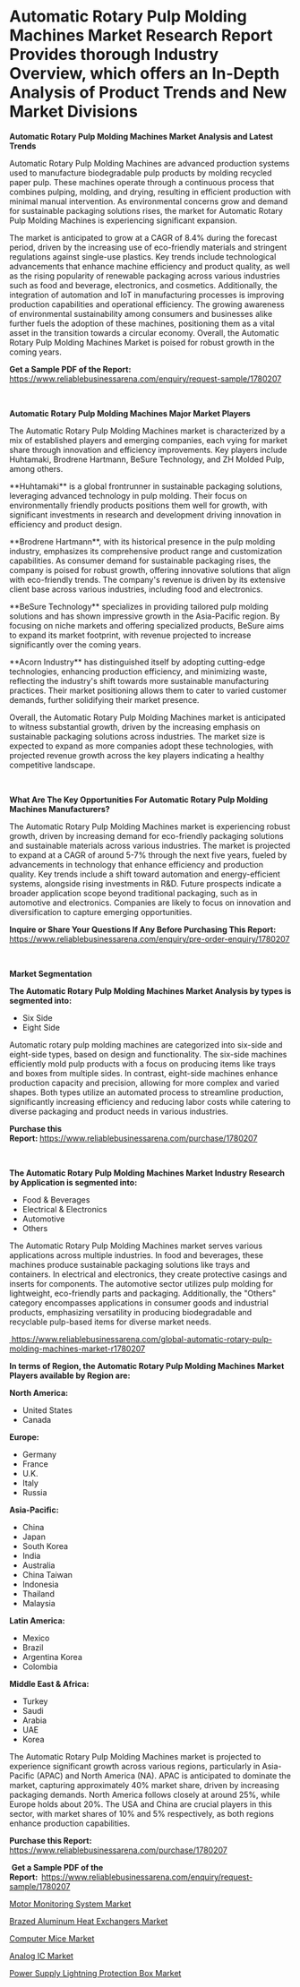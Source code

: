 <p><h1>Automatic Rotary Pulp Molding Machines Market Research Report Provides thorough Industry Overview, which offers an In-Depth Analysis of Product Trends and New Market Divisions</h1></p><p><strong>Automatic Rotary Pulp Molding Machines Market Analysis and Latest Trends</strong></p>
<p><p>Automatic Rotary Pulp Molding Machines are advanced production systems used to manufacture biodegradable pulp products by molding recycled paper pulp. These machines operate through a continuous process that combines pulping, molding, and drying, resulting in efficient production with minimal manual intervention. As environmental concerns grow and demand for sustainable packaging solutions rises, the market for Automatic Rotary Pulp Molding Machines is experiencing significant expansion.</p><p>The market is anticipated to grow at a CAGR of 8.4% during the forecast period, driven by the increasing use of eco-friendly materials and stringent regulations against single-use plastics. Key trends include technological advancements that enhance machine efficiency and product quality, as well as the rising popularity of renewable packaging across various industries such as food and beverage, electronics, and cosmetics. Additionally, the integration of automation and IoT in manufacturing processes is improving production capabilities and operational efficiency. The growing awareness of environmental sustainability among consumers and businesses alike further fuels the adoption of these machines, positioning them as a vital asset in the transition towards a circular economy. Overall, the Automatic Rotary Pulp Molding Machines Market is poised for robust growth in the coming years.</p></p>
<p><strong>Get a Sample PDF of the Report:&nbsp;</strong> <a href="https://www.reliablebusinessarena.com/enquiry/request-sample/1780207?utm_campaign=1871&utm_medium=2&utm_source=Github&utm_content=ia&utm_term=19122024&utm_id=automatic-rotary-pulp-molding-machines">https://www.reliablebusinessarena.com/enquiry/request-sample/1780207</a></p>
<p>&nbsp;</p>
<p><strong>Automatic Rotary Pulp Molding Machines Major Market Players</strong></p>
<p><p>The Automatic Rotary Pulp Molding Machines market is characterized by a mix of established players and emerging companies, each vying for market share through innovation and efficiency improvements. Key players include Huhtamaki, Brodrene Hartmann, BeSure Technology, and ZH Molded Pulp, among others.</p><p>**Huhtamaki** is a global frontrunner in sustainable packaging solutions, leveraging advanced technology in pulp molding. Their focus on environmentally friendly products positions them well for growth, with significant investments in research and development driving innovation in efficiency and product design.</p><p>**Brodrene Hartmann**, with its historical presence in the pulp molding industry, emphasizes its comprehensive product range and customization capabilities. As consumer demand for sustainable packaging rises, the company is poised for robust growth, offering innovative solutions that align with eco-friendly trends. The company's revenue is driven by its extensive client base across various industries, including food and electronics.</p><p>**BeSure Technology** specializes in providing tailored pulp molding solutions and has shown impressive growth in the Asia-Pacific region. By focusing on niche markets and offering specialized products, BeSure aims to expand its market footprint, with revenue projected to increase significantly over the coming years.</p><p>**Acorn Industry** has distinguished itself by adopting cutting-edge technologies, enhancing production efficiency, and minimizing waste, reflecting the industry's shift towards more sustainable manufacturing practices. Their market positioning allows them to cater to varied customer demands, further solidifying their market presence.</p><p>Overall, the Automatic Rotary Pulp Molding Machines market is anticipated to witness substantial growth, driven by the increasing emphasis on sustainable packaging solutions across industries. The market size is expected to expand as more companies adopt these technologies, with projected revenue growth across the key players indicating a healthy competitive landscape.</p></p>
<p>&nbsp;</p>
<p><strong>What Are The Key Opportunities For Automatic Rotary Pulp Molding Machines Manufacturers?</strong></p>
<p><p>The Automatic Rotary Pulp Molding Machines market is experiencing robust growth, driven by increasing demand for eco-friendly packaging solutions and sustainable materials across various industries. The market is projected to expand at a CAGR of around 5-7% through the next five years, fueled by advancements in technology that enhance efficiency and production quality. Key trends include a shift toward automation and energy-efficient systems, alongside rising investments in R&D. Future prospects indicate a broader application scope beyond traditional packaging, such as in automotive and electronics. Companies are likely to focus on innovation and diversification to capture emerging opportunities.</p></p>
<p><strong>Inquire or Share Your Questions If Any Before Purchasing This Report:</strong> <a href="https://www.reliablebusinessarena.com/enquiry/pre-order-enquiry/1780207?utm_campaign=1871&utm_medium=2&utm_source=Github&utm_content=ia&utm_term=19122024&utm_id=automatic-rotary-pulp-molding-machines">https://www.reliablebusinessarena.com/enquiry/pre-order-enquiry/1780207</a></p>
<p>&nbsp;</p>
<p><strong>Market Segmentation</strong></p>
<p><strong>The Automatic Rotary Pulp Molding Machines Market Analysis by types is segmented into:</strong></p>
<p><ul><li>Six Side</li><li>Eight Side</li></ul></p>
<p><p>Automatic rotary pulp molding machines are categorized into six-side and eight-side types, based on design and functionality. The six-side machines efficiently mold pulp products with a focus on producing items like trays and boxes from multiple sides. In contrast, eight-side machines enhance production capacity and precision, allowing for more complex and varied shapes. Both types utilize an automated process to streamline production, significantly increasing efficiency and reducing labor costs while catering to diverse packaging and product needs in various industries.</p></p>
<p><strong>Purchase this Report:&nbsp;</strong><a href="https://www.reliablebusinessarena.com/purchase/1780207?utm_campaign=1871&utm_medium=2&utm_source=Github&utm_content=ia&utm_term=19122024&utm_id=automatic-rotary-pulp-molding-machines">https://www.reliablebusinessarena.com/purchase/1780207</a></p>
<p>&nbsp;</p>
<p><strong>The Automatic Rotary Pulp Molding Machines Market Industry Research by Application is segmented into:</strong></p>
<p><ul><li>Food & Beverages</li><li>Electrical & Electronics</li><li>Automotive</li><li>Others</li></ul></p>
<p><p>The Automatic Rotary Pulp Molding Machines market serves various applications across multiple industries. In food and beverages, these machines produce sustainable packaging solutions like trays and containers. In electrical and electronics, they create protective casings and inserts for components. The automotive sector utilizes pulp molding for lightweight, eco-friendly parts and packaging. Additionally, the "Others" category encompasses applications in consumer goods and industrial products, emphasizing versatility in producing biodegradable and recyclable pulp-based items for diverse market needs.</p></p>
<p><a href="https://www.reliablebusinessarena.com/global-automatic-rotary-pulp-molding-machines-market-r1780207?utm_campaign=1871&utm_medium=2&utm_source=Github&utm_content=ia&utm_term=19122024&utm_id=automatic-rotary-pulp-molding-machines">&nbsp;https://www.reliablebusinessarena.com/global-automatic-rotary-pulp-molding-machines-market-r1780207</a></p>
<p><strong>In terms of Region, the Automatic Rotary Pulp Molding Machines Market Players available by Region are:</strong></p>
<p>
    <p> <strong> North America: </strong>
        <ul>
            <li>United States</li>
            <li>Canada</li>
        </ul>
        </p> 
    <p> <strong> Europe: </strong>
        <ul>
            <li>Germany</li>
            <li>France</li>
            <li>U.K.</li>
            <li>Italy</li>
            <li>Russia</li>
        </ul>
        </p> 
    <p> <strong> Asia-Pacific: </strong>
        <ul>
            <li>China</li>
            <li>Japan</li>
            <li>South Korea</li>
            <li>India</li>
            <li>Australia</li>
            <li>China Taiwan</li>
            <li>Indonesia</li>
            <li>Thailand</li>
            <li>Malaysia</li>
        </ul>
        </p> 
    <p> <strong> Latin America: </strong>
        <ul>
            <li>Mexico</li>
            <li>Brazil</li>
            <li>Argentina Korea</li>
            <li>Colombia</li>
        </ul>
        </p> 
    <p> <strong> Middle East & Africa: </strong>
        <ul>
            <li>Turkey</li>
            <li>Saudi</li>
            <li>Arabia</li>
            <li>UAE</li>
            <li>Korea</li>
        </ul>
    </p>
    </p>
<p><p>The Automatic Rotary Pulp Molding Machines market is projected to experience significant growth across various regions, particularly in Asia-Pacific (APAC) and North America (NA). APAC is anticipated to dominate the market, capturing approximately 40% market share, driven by increasing packaging demands. North America follows closely at around 25%, while Europe holds about 20%. The USA and China are crucial players in this sector, with market shares of 10% and 5% respectively, as both regions enhance production capabilities.</p></p>
<p><strong>Purchase this Report: </strong><a href="https://www.reliablebusinessarena.com/purchase/1780207?utm_campaign=1871&utm_medium=2&utm_source=Github&utm_content=ia&utm_term=19122024&utm_id=automatic-rotary-pulp-molding-machines">https://www.reliablebusinessarena.com/purchase/1780207</a></p>
<p>&nbsp;<strong>Get a Sample PDF of the Report:&nbsp;&nbsp;</strong><a href="https://www.reliablebusinessarena.com/enquiry/request-sample/1780207?utm_campaign=1871&utm_medium=2&utm_source=Github&utm_content=ia&utm_term=19122024&utm_id=automatic-rotary-pulp-molding-machines">https://www.reliablebusinessarena.com/enquiry/request-sample/1780207</a></p>
<p><strong></strong></p>
<p><p><a href="https://www.linkedin.com/pulse/projecting-growth-motor-monitoring-systemmarket-impact-analysis-rekpf?utm_campaign=1871&utm_medium=2&utm_source=Github&utm_content=ia&utm_term=19122024&utm_id=automatic-rotary-pulp-molding-machines">Motor Monitoring System Market</a></p><p><a href="https://www.linkedin.com/pulse/key-trends-opportunities-brazed-aluminum-heat-exchangers-iszxf?utm_campaign=1871&utm_medium=2&utm_source=Github&utm_content=ia&utm_term=19122024&utm_id=automatic-rotary-pulp-molding-machines">Brazed Aluminum Heat Exchangers Market</a></p><p><a href="https://www.linkedin.com/pulse/emerging-trends-computer-mice-market-global-outlook-future-prospects-47hkf?utm_campaign=1871&utm_medium=2&utm_source=Github&utm_content=ia&utm_term=19122024&utm_id=automatic-rotary-pulp-molding-machines">Computer Mice Market</a></p><p><a href="https://www.linkedin.com/pulse/understanding-analog-ic-market-competitor-analysis-cagr-v7qqe?utm_campaign=1871&utm_medium=2&utm_source=Github&utm_content=ia&utm_term=19122024&utm_id=automatic-rotary-pulp-molding-machines">Analog IC Market</a></p><p><a href="https://github.com/marloy8/Market-Research-Report-List-6/blob/main/power-supply-lightning-protection-box-market.md?utm_campaign=1871&utm_medium=2&utm_source=Github&utm_content=ia&utm_term=19122024&utm_id=automatic-rotary-pulp-molding-machines">Power Supply Lightning Protection Box Market</a></p></p>